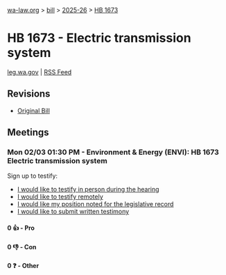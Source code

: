 [wa-law.org](/) > [bill](/bill/) > [2025-26](/bill/2025-26/) > [HB 1673](/bill/2025-26/hb/1673/)

# HB 1673 - Electric transmission system
[leg.wa.gov](https://app.leg.wa.gov/billsummary?BillNumber=1673&Year=2025&Initiative=false) | [RSS Feed](./rss.xml)

## Revisions
* [Original Bill](1/)

## Meetings
### Mon 02/03 01:30 PM - Environment & Energy (ENVI): HB 1673 Electric transmission system
Sign up to testify:
* [I would like to testify in person during the hearing](https://app.leg.wa.gov/csi/Testifier/Add?chamber=House&mId=32650&aId=162691&caId=25409&tId=1)
* [I would like to testify remotely](https://app.leg.wa.gov/csi/Testifier/Add?chamber=House&mId=32650&aId=162691&caId=25409&tId=2)
* [I would like my position noted for the legislative record](https://app.leg.wa.gov/csi/Testifier/Add?chamber=House&mId=32650&aId=162691&caId=25409&tId=3)
* [I would like to submit written testimony](https://app.leg.wa.gov/csi/Testifier/Add?chamber=House&mId=32650&aId=162691&caId=25409&tId=4)

#### 0 👍 - Pro

#### 0 👎 - Con

#### 0 ❓ - Other
